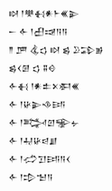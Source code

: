 <div class='block'>
<div class='line'>𒊭 𒁹𒋧𒈬𒀭𒈨𒌍𒉌</div>
<div class='line'>𒀸 𒅆 𒁹𒌷𒀏𒀀𒀀</div>
<div class='line'>𒈫 𒂆 𒆬𒌓 𒊭 𒌗 𒊒𒁉𒂊</div>
<div class='line'>𒌗𒌋𒌆 𒌓 𒐉𒄰</div>
<div class='line'>𒅆𒈬 𒁹𒀭𒉺𒉽𒀳𒌍</div>
<div class='line'>𒅆 𒁹𒄩𒉌𒈾𒅀</div>
<div class='line'>𒅆 𒁹𒅋𒇻𒊌𒉡</div>
<div class='line'>𒅆 𒁹𒄷𒄩𒁀𒋗</div>
<div class='line'>𒅆 𒁹𒈤𒋛𒅀𒀀𒌋</div>
<div class='line'>𒅆 𒁹𒄠𒈠𒀀</div>
</div>